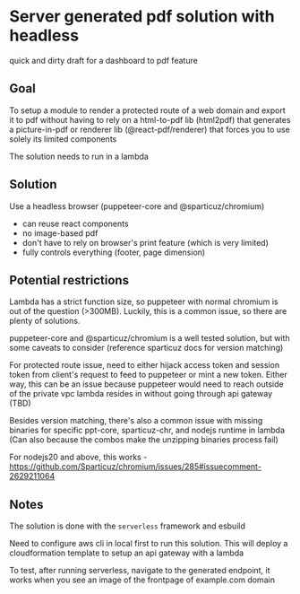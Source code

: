 # Server generated pdf solution with headless

quick and dirty draft for a dashboard to pdf feature

## Goal
To setup a module to render a protected route of a web domain and export it to pdf
without having to rely on a html-to-pdf lib (html2pdf) that generates a picture-in-pdf
or renderer lib (@react-pdf/renderer) that forces you to use solely its limited components

The solution needs to run in a lambda

## Solution
Use a headless browser (puppeteer-core and @sparticuz/chromium)
- can reuse react components
- no image-based pdf
- don't have to rely on browser's print feature (which is very limited)
- fully controls everything (footer, page dimension)

## Potential restrictions
Lambda has a strict function size, so puppeteer with normal chromium is out of the question (>300MB). Luckily, this is a common issue, so there are plenty of solutions.

puppeteer-core and @sparticuz/chromium is a well tested solution, but with some caveats to consider (reference sparticuz docs for version matching)

For protected route issue, need to either hijack access token and session token from client's request to feed to puppeteer or mint a new token. Either way, this can be an issue because puppeteer would need to reach outside of the private vpc lambda resides in without going through api gateway (TBD)

Besides version matching, there's also a common issue with missing binaries for specific ppt-core, sparticuz-chr, and nodejs runtime in lambda (Can also because the combos make the unzipping binaries process fail)

For nodejs20 and above, this works - https://github.com/Sparticuz/chromium/issues/285#issuecomment-2629211064

## Notes
The solution is done with the `serverless` framework and esbuild

Need to configure aws cli in local first to run this solution. This will deploy a cloudformation template to setup an api gateway with a lambda

To test, after running serverless, navigate to the generated endpoint, it works when you see an image of the frontpage of example.com domain
